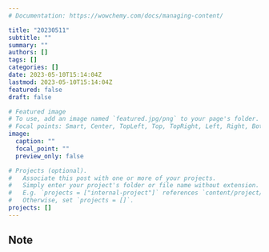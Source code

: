 ```yaml
---
# Documentation: https://wowchemy.com/docs/managing-content/

title: "20230511"
subtitle: ""
summary: ""
authors: []
tags: []
categories: []
date: 2023-05-10T15:14:04Z
lastmod: 2023-05-10T15:14:04Z
featured: false
draft: false

# Featured image
# To use, add an image named `featured.jpg/png` to your page's folder.
# Focal points: Smart, Center, TopLeft, Top, TopRight, Left, Right, BottomLeft, Bottom, BottomRight.
image:
  caption: ""
  focal_point: ""
  preview_only: false

# Projects (optional).
#   Associate this post with one or more of your projects.
#   Simply enter your project's folder or file name without extension.
#   E.g. `projects = ["internal-project"]` references `content/project/deep-learning/index.md`.
#   Otherwise, set `projects = []`.
projects: []
---
```


## Note

